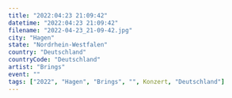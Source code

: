 ```yaml
---
title: "2022:04:23 21:09:42"
datetime: "2022:04:23 21:09:42"
filename: "2022-04-23_21-09-42.jpg"
city: "Hagen"
state: "Nordrhein-Westfalen"
country: "Deutschland"
countryCode: "Deutschland"
artist: "Brings"
event: ""
tags: ["2022", "Hagen", "Brings", "", Konzert, "Deutschland"]
---
```

